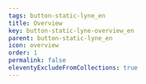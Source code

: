 ```yaml
---
tags: button-static-lyne_en
title: Overview
key: button-static-lyne-overview_en
parent: button-static-lyne_en
icon: overview
order: 1
permalink: false
eleventyExcludeFromCollections: true
---
```


